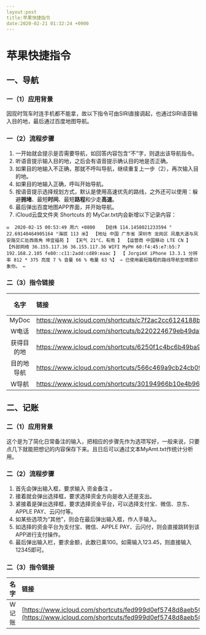 ```yaml
---
layout:post
title:苹果快捷指令
date:2020-02-21 01:32:24 +0900
---
```


# 苹果快捷指令

## 一、导航

### 一（1）应用背景

因现时驾车时连手机都不能拿，故以下指令可由SIRI直接调起，也通过SIRI语音输入目的地，最后通过百度地图导航。

### 一（2）流程步骤

1. 一开始就会提示是否需要导航，如回答内容包含“不”字，则退出该导航指令。
2. 听语音提示输入目的地，之后会有语音提示确认目的地是否正确。
3. 如果目的地输入不正确，那就不呼叫导航，继续重复上一步（2），再次输入目的地。
4. 如果目的地输入正确，呼叫开始导航。
5. 按语音提示选择规划方式，默认是使用高速优先的路线，之外还可以使用：躲避**拥堵**、最短**时间**、最短**路程**和少走**高速**。
6. 最后弹出百度地图APP界面，并开始导航。
7. iCloud云盘文件夹 Shortcuts 的 MyCar.txt内会新增以下记录内容：

```
✉  2020-02-15 00:53:49 周六 +0800   【经纬 114.1458021233594 ° 22.69140464905164 °海拔 113 米】 【地址 中国 广东省 深圳市 龙岗区 凤凰大道与凤安路交汇处西南角 坤宜福苑 】 【天气 21°C，有雨 】 【运营商 中国移动 LTE CN 】 【外部网络 36.155.117.36 36.155.117.36 WIFI MyPH 60:f4:45:e7:b5:7 192.168.2.105 fe80::c11:2add:cd89:eaac 】 【 JorgimX iPhone 13.3.1 分辨率 812 * 375 亮度 7 % 音量 66 % 电量 63 %】 → 已使用最短路程的路线导航至喷雾印象你。 ←
```

### 二（3）指令链接

|    名字    | 链接                                                         | 备注 |
| :--------: | :----------------------------------------------------------- | :--: |
|   MyDoc    | https://www.icloud.com/shortcuts/c7f2ac2cc6124188bce09bb48e3369d5 |      |
|   W电话    | https://www.icloud.com/shortcuts/b220224679eb49dab4790559e788191b |      |
| 获得目的地 | https://www.icloud.com/shortcuts/6250f1c4bc6b49ba993398cead146cfd |      |
| 目的地导航 | https://www.icloud.com/shortcuts/566c469a9cb24cb091a3be844d70ed33 |      |
|   W导航    | https://www.icloud.com/shortcuts/30194966b10e4b96a5a705e0a9af1768 |      |



## 二、记账

### 二（1）应用背景

这个是为了简化日常备注的输入，把相应的步骤先作为选项写好，一般来说，只要点几下就能把想记的内容保存下来。且日后可以通过文本MyAmt.txt作统计分析用。

### 二（2）流程步骤

1. 首先会弹出输入框，要求输入 资金备注 。
2. 接着就会弹出选择框，要求选择资金方向是收入还是支出。
3. 紧接着是弹出选择框，要求选择资金平台，可以选择支付宝、微信、京东、APPLE PAY、云闪付等。
4. 如某些选项为“其他”，则会在最后弹出输入框，作人手输入。
5. 如选择的资金平台为支付宝、微信、APPLE PAY、云闪付，则会直接跳转到该APP进行支付操作。
6. 最后弹出输入栏，要求金额，此数已乘100。如需输入123.45，则直接输入12345即可。

### 二（3）指令链接

| 名字  | 链接                                                         | 备注 |
| :---: | :----------------------------------------------------------- | :--: |
| W记账 | [https://www.icloud.com/shortcuts/fed999d0ef5748d8aeb5019e78716e6](https://www.icloud.com/shortcuts/fed999d0ef5748d8aeb5019e78716e65) |      |

